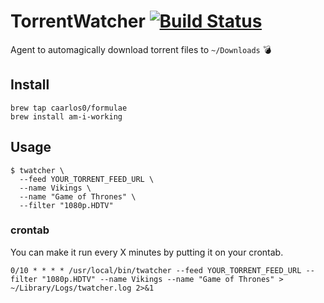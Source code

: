# TorrentWatcher [![Build Status](https://travis-ci.org/caarlos0/twatcher.svg?branch=master)](https://travis-ci.org/caarlos0/twatcher)

Agent to automagically download torrent files to `~/Downloads` :bomb:

## Install

```console
brew tap caarlos0/formulae
brew install am-i-working
```

## Usage

```console
$ twatcher \
  --feed YOUR_TORRENT_FEED_URL \
  --name Vikings \
  --name "Game of Thrones" \
  --filter "1080p.HDTV"
```

### crontab

You can make it run every X minutes by putting it on your crontab.

```crontab
0/10 * * * * /usr/local/bin/twatcher --feed YOUR_TORRENT_FEED_URL --filter "1080p.HDTV" --name Vikings --name "Game of Thrones" > ~/Library/Logs/twatcher.log 2>&1
```

